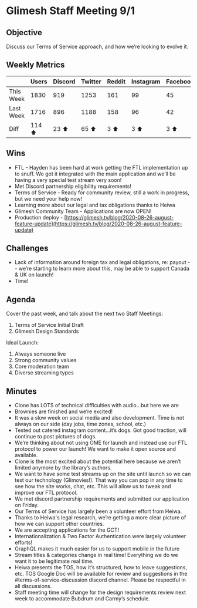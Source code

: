 # Glimesh Staff Meeting 9/1

## Objective
Discuss our Terms of Service approach, and how we’re looking to evolve it.


## Weekly Metrics
|           | Users  | Discord | Twitter | Reddit | Instagram | Facebook |
|-----------|--------|---------|---------|--------|-----------|----------|
| This Week | 1830   | 919     | 1253    | 161    | 99        | 45       |
| Last Week | 1716   | 896     | 1188    | 158    | 96        | 42       |
| Diff      | 114 ⬆  | 23 ⬆    | 65 ⬆    | 3 ⬆    | 3 ⬆       | 3 ⬆      |
  

## Wins
-   FTL - Hayden has been hard at work getting the FTL implementation up to snuff. We got it integrated with the main application and we’ll be having a very special test stream very soon!
-   Met Discord partnership eligibility requirements!
-   Terms of Service - Ready for community review, still a work in progress, but we need your help now!
-   Learning more about our legal and tax obligations thanks to Heiwa
-   Glimesh Community Team - Applications are now OPEN!
-   Production deploy - [https://glimesh.tv/blog/2020-08-26-august-feature-update](https://glimesh.tv/blog/2020-08-26-august-feature-update)
    

## Challenges
-   Lack of information around foreign tax and legal obligations, re: payout -- we’re starting to learn more about this, may be able to support Canada & UK on launch!
-   Time!
    
    
## Agenda
Cover the past week, and talk about the next two Staff Meetings:
1.  Terms of Service Initial Draft
2.  Glimesh Design Standards
    
Ideal Launch:
1.  Always someone live
2.  Strong community values
3.  Core moderation team
4.  Diverse streaming types
    
    
## Minutes
-   Clone has LOTS of technical difficulties with audio...but here we are
-   Brownies are finished and we’re excited!
-   It was a slow week on social media and also development. Time is not always on our side (day jobs, time zones, school, etc.)
-   Tested out catered instagram content...it’s dogs. Got good traction, will continue to post pictures of dogs.
-   We’re thinking about not using OME for launch and instead use our FTL protocol to power our launch! We want to make it open source and available.
-   Clone is the most excited about the potential here because we aren’t limited anymore by the library’s authors.
-   We want to have some test streams up on the site until launch so we can test our technology (Glimovies!). That way you can pop in any time to see how the site works, chat, etc. This will allow us to tweak and improve our FTL protocol.
-   We met discord partnership requirements and submitted our application on Friday.
-   Our Terms of Service has largely been a volunteer effort from Heiwa.
-   Thanks to Heiwa's legal research, we’re getting a more clear picture of how we can support other countries.
-   We are accepting applications for the GCT!
-   Internationalization & Two Factor Authentication were largely volunteer efforts!
-   GraphQL makes it much easier for us to support mobile in the future
-   Stream titles & categories change in real time! Everything we do we want it to be legitimate real time.
-   Heiwa presents the TOS, how it’s structured, how to leave suggestions, etc. TOS Google Doc will be available for review and suggestions in the #terms-of-service-discussion discord channel. Please be respectful in all discussions.
-   Staff meeting time will change for the design requirements review next week to accommodate Bubdrum and Carmy’s schedule.
